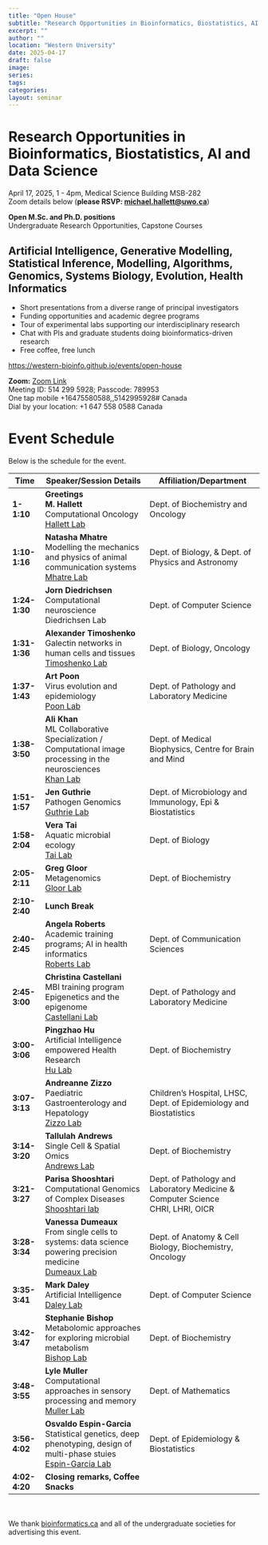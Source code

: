 ```yaml
---
title: "Open House"
subtitle: "Research Opportunities in Bioinformatics, Biostatistics, AI and Data Science"
excerpt: ""
author: ""
location: "Western University"
date: 2025-04-17
draft: false
image: 
series:
tags:
categories:
layout: seminar
---
```


# Research Opportunities in Bioinformatics, Biostatistics, AI and Data Science

April 17, 2025, 1 - 4pm, Medical Science Building MSB-282<br/>
Zoom details below (**please RSVP: michael.hallett@uwo.ca**)

**Open M.Sc. and Ph.D. positions**<br/>
Undergraduate Research Opportunities, Capstone Courses

## Artificial Intelligence, Generative Modelling, Statistical Inference, Modelling, Algorithms, Genomics, Systems Biology, Evolution, Health Informatics

* Short presentations from a diverse range of principal investigators
* Funding opportunities and academic degree programs
* Tour of experimental labs supporting our interdisciplinary research
* Chat with PIs and graduate students doing bioinformatics-driven research
* Free coffee, free lunch



https://western-bioinfo.github.io/events/open-house


**Zoom:**
<a href="https://westernuniversity.zoom.us/j/5142995928?omn=94007152979">Zoom Link</a><br>
Meeting ID: 514 299 5928; Passcode: 789953 <br>
One tap mobile +16475580588,,5142995928# Canada <br>
Dial by your location: +1 647 558 0588 Canada<br>

# Event Schedule

Below is the schedule for the event.

| **Time**         | **Speaker/Session Details**                                                                                                                                                      | **Affiliation/Department**                                                                                         |
|-------------------|--------------------------------------------------------------------------------------------------------------------------------------------------------------------------------|--------------------------------------------------------------------------------------------------------------------|
| **1-1:10**       | **Greetings**<br>**M. Hallett**<br>Computational Oncology<br><a href="https://mikehallett.science/">Hallett Lab</a>                                                             | Dept. of Biochemistry and Oncology                                                                                 |
| **1:10-1:16**    | **Natasha Mhatre**<br>Modelling the mechanics and physics of animal communication systems<br><a href="https://www.natashamhatre.net/">Mhatre Lab</a>                                    | Dept. of Biology, & Dept. of Physics and Astronomy                                                                 |
| **1:24-1:30**    | **Jorn Diedrichsen**<br>Computational neuroscience<br><a hre="https://www.diedrichsenlab.org/">Diedrichsen Lab</a>               | Dept. of Computer Science                                                                                          |
| **1:31-1:36**    | **Alexander Timoshenko**<br>Galectin networks in human cells and tissues<br><a href="https://www.uwo.ca/biology/faculty/timoshenko/">Timoshenko Lab</a>       | Dept. of Biology, Oncology                                                                                         |
| **1:37-1:43**    | **Art Poon**<br>Virus evolution and epidemiology<br><a href="https://github.com/PoonLab/">Poon Lab</a>                                                                          | Dept. of Pathology and Laboratory Medicine                                                                         |
| **1:38-3:50**    | **Ali Khan**<br>ML Collaborative Specialization / Computational image processing in the neurosciences<br><a href="https://www.khanlab.ca/">Khan Lab</a>                                               | Dept. of Medical Biophysics, Centre for Brain and Mind                                                             |
| **1:51-1:57**    | **Jen Guthrie**<br>Pathogen Genomics<br><a href="https://www.guthrielab.com/">Guthrie Lab</a>  | Dept. of Microbiology and Immunology, Epi & Biostatistics                                                          |
| **1:58-2:04**    | **Vera Tai**<br>Aquatic microbial ecology<br><a href="https://publish.uwo.ca/~vtai4/people/people.html/">Tai Lab</a>     | Dept. of Biology                                                                                                   |
| **2:05-2:11**    | **Greg Gloor**<br>Metagenomics<br><a href="https://gloorlab.github.io/">Gloor Lab</a>   | Dept. of Biochemistry                                                                                              |
| **2:10-2:40**    | **Lunch Break**                                                                                                                                                                  |                                                                                                                    |
| **2:40-2:45**    | **Angela Roberts**<br>Academic training programs; AI in health informatics<br><a href="https://www.uwo.ca/fhs/csd//about/faculty/roberts_a.html">Roberts Lab</a>       | Dept. of Communication Sciences                                                                                    |
| **2:45-3:00**    | **Christina Castellani**<br>MBI training program<br>Epigenetics and the epigenome<br><a href="https://castellanilab.com/">Castellani Lab</a>                  | Dept. of Pathology and Laboratory Medicine                                                                         |
| **3:00-3:06**    | **Pingzhao Hu**<br>Artificial Intelligence empowered Health Research<br><a href="https://phulab.org/">Hu Lab</a>                                          | Dept. of Biochemistry                                                                                              |
| **3:07-3:13**    | **Andreanne Zizzo**<br>Paediatric Gastroenterology and Hepatology<br><a href="https://www.schulich.uwo.ca/paediatrics/about_us/people/faculty/zizzo_andreanne.html">Zizzo Lab</a>           | Children’s Hospital, LHSC, Dept. of Epidemiology and Biostatistics                  |
| **3:14-3:20**    | **Tallulah Andrews**<br>Single Cell & Spatial Omics<br><a href="https://publish.uwo.ca/~tandrew6/">Andrews Lab</a>                                             | Dept. of Biochemistry                                                                                              |
| **3:21-3:27**    | **Parisa Shooshtari**<br>Computational Genomics of Complex Diseases<br><a href="https://shooshtarilab.com/">Shooshtari lab</a>                                                  | Dept. of Pathology and Laboratory Medicine & Computer Science<br>CHRI, LHRI, OICR                                   |
| **3:28-3:34**    | **Vanessa Dumeaux**<br>From single cells to systems: data science powering precision medicine<br><a href="https://lab-dumeaux.science/">Dumeaux Lab</a>                          | Dept. of Anatomy & Cell Biology, Biochemistry, Oncology                                                            |
| **3:35-3:41**    | **Mark Daley**<br>Artificial Intelligence<br><a href="https://www.daleylab.org/lab/grav/">Daley Lab</a>    | Dept. of Computer Science                                                                                          |
| **3:42-3:47**    | **Stephanie Bishop**<br>Metabolomic approaches for exploring microbial metabolism<br><a href="https://www.schulich.uwo.ca/biochem//people/faculty/Bishop.html">Bishop Lab</a>                 | Dept. of Biochemistry                                                                                              |
| **3:48-3:55**    | **Lyle Muller**<br>Computational approaches in sensory processing and memory<br><a href="http://mullerlab.ca/">Muller Lab</a>                                                   | Dept. of Mathematics                                                                                               |
| **3:56-4:02**    | **Osvaldo Espin\-Garcia**<br>Statistical genetics, deep phenotyping, design of multi-phase stuies<br><a href="https://www.schulich.uwo.ca/epibio/people/faculty/core_appointees/dr_osvaldo_espin_garcia.html">Espin-Garcia Lab</a>                                                   | Dept. of Epidemiology & Biostatistics                                                                                               |
| **4:02-4:20**    | **Closing remarks, Coffee Snacks**                                                                                                                                               |                                                                                                                    |

<br><br>
We thank [bioinformatics.ca](mailto:bioinformatics.ca) and all of the undergraduate societies for advertising this event.
